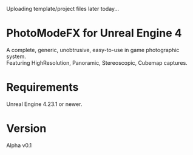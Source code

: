 Uploading template/project files later today...

# PhotoModeFX for Unreal Engine 4
A complete, generic, unobtrusive, easy-to-use in game photographic system.<br/>
Featuring HighResolution, Panoramic, Stereoscopic, Cubemap captures.

# Requirements
Unreal Engine 4.23.1 or newer.

# Version
Alpha v0.1
